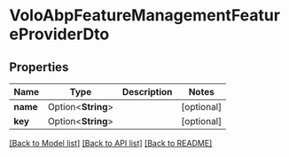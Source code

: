 # VoloAbpFeatureManagementFeatureProviderDto

## Properties

Name | Type | Description | Notes
------------ | ------------- | ------------- | -------------
**name** | Option<**String**> |  | [optional]
**key** | Option<**String**> |  | [optional]

[[Back to Model list]](../README.md#documentation-for-models) [[Back to API list]](../README.md#documentation-for-api-endpoints) [[Back to README]](../README.md)


